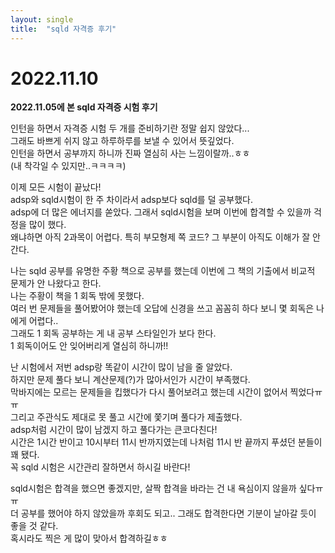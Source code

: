 ```yaml
---
layout: single
title:  "sqld 자격증 후기"
---
```


# 2022.11.10

**2022.11.05에 본 sqld 자격증 시험 후기**

인턴을 하면서 자격증 시험 두 개를 준비하기란 정말 쉽지 않았다...  
그래도 바쁘게 쉬지 않고 하루하루를 보낼 수 있어서 뜻깊었다.  
인턴을 하면서 공부까지 하니까 진짜 열심히 사는 느낌이랄까..ㅎㅎ  
(내 착각일 수 있지만..ㅋㅋㅋㅋ)

이제 모든 시험이 끝났다!  
adsp와 sqld시험이 한 주 차이라서 adsp보다 sqld를 덜 공부했다.  
adsp에 더 많은 에너지를 쏟았다. 그래서 sqld시험을 보며 이번에 합격할 수 있을까 걱정을 많이 했다.  
왜냐하면 아직 2과목이 어렵다. 특히 부모형제 쪽 코드? 그 부분이 아직도 이해가 잘 안 간다.

나는 sqld 공부를 유명한 주황 책으로 공부를 했는데 이번에 그 책의 기출에서 비교적 문제가 안 나왔다고 한다.  
나는 주황이 책을 1 회독 밖에 못했다.  
여러 번 문제들을 풀어봤어야 했는데 오답에 신경을 쓰고 꼼꼼히 하다 보니 몇 회독은 나에게 어렵다..  
그래도 1 회독 공부하는 게 내 공부 스타일인가 보다 한다.  
1 회독이어도 안 잊어버리게 열심히 하니까!!

난 시험에서 저번 adsp랑 똑같이 시간이 많이 남을 줄 알았다.  
하지만 문제 풀다 보니 계산문제(?)가 많아서인가 시간이 부족했다.  
막바지에는 모르는 문제들을 킵했다가 다시 풀어보려고 했는데 시간이 없어서 찍었다ㅠㅠ  
그리고 주관식도 제대로 못 풀고 시간에 쫓기며 풀다가 제출했다.  
adsp처럼 시간이 많이 남겠지 하고 풀다가는 큰코다친다!  
시간은 1시간 반이고 10시부터 11시 반까지였는데 나처럼 11시 반 끝까지 푸셨던 분들이 꽤 됐다.  
꼭 sqld 시험은 시간관리 잘하면서 하시길 바란다!

sqld시험은 합격을 했으면 좋겠지만, 살짝 합격을 바라는 건 내 욕심이지 않을까 싶다ㅠㅠ  
더 공부를 했어야 하지 않았을까 후회도 되고.. 그래도 합격한다면 기분이 날아갈 듯이 좋을 것 같다.  
혹시라도 찍은 게 많이 맞아서 합격하길ㅎㅎ
